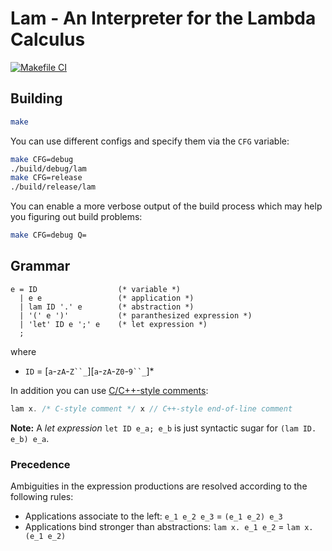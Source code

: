 # Lam - An Interpreter for the Lambda Calculus

[![Makefile CI](https://github.com/leissa/lam/actions/workflows/makefile.yml/badge.svg)](https://github.com/leissa/lam/actions/workflows/makefile.yml)

## Building

```sh
make
```
You can use different configs and specify them via the `CFG` variable:
```sh
make CFG=debug
./build/debug/lam
make CFG=release
./build/release/lam
```
You can enable a more verbose output of the build process which may help you figuring out build problems:
```sh
make CFG=debug Q=
```

## Grammar

```ebnf
e = ID                  (* variable *)
  | e e                 (* application *)
  | lam ID '.' e        (* abstraction *)
  | '(' e ')'           (* paranthesized expression *)
  | 'let' ID e ';' e    (* let expression *)
  ;
```
where
* `ID` = [`a`-`zA`-`Z``_`][`a`-`zA`-`Z0`-`9``_`]*

In addition you can use [C/C++-style comments](https://en.cppreference.com/w/c/comment):
```c++
lam x. /* C-style comment */ x // C++-style end-of-line comment
```

**Note:** A *let expression* `let ID e_a; e_b` is just syntactic sugar for `(lam ID. e_b) e_a`.

### Precedence

Ambiguities in the expression productions are resolved according to the following rules:
* Applications associate to the left: `e_1 e_2 e_3` = `(e_1 e_2) e_3`
* Applications bind stronger than abstractions: `lam x. e_1 e_2` = `lam x. (e_1 e_2)`
